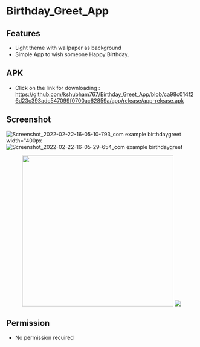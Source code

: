 # Birthday_Greet_App
## Features
* Light theme with wallpaper as background
* Simple App to wish someone Happy Birthday.

## APK
* Click on the link for downloading : https://github.com/kshubham767/Birthday_Greet_App/blob/ca98c014f26d23c393adc547099f0700ac62859a/app/release/app-release.apk

## Screenshot
![Screenshot_2022-02-22-16-05-10-793_com example birthdaygreet width="400px](https://user-images.githubusercontent.com/75518904/155116471-3c42ae7c-c5b4-4c15-82ac-c70562cac81c.jpg)
![Screenshot_2022-02-22-16-05-29-654_com example birthdaygreet](https://user-images.githubusercontent.com/75518904/155116527-716bc07c-0c86-43a9-9e1e-63dd49f6eb2c.jpg)
<div align="center">
    <img src="https://user-images.githubusercontent.com/75518904/155116471-3c42ae7c-c5b4-4c15-82ac-c70562cac81c.jpg" width="400px"</img> 
  <img src="https://user-images.githubusercontent.com/75518904/155116527-716bc07c-0c86-43a9-9e1e-63dd49f6eb2c.jpg"</img>
</div>

## Permission
* No permission recuired
